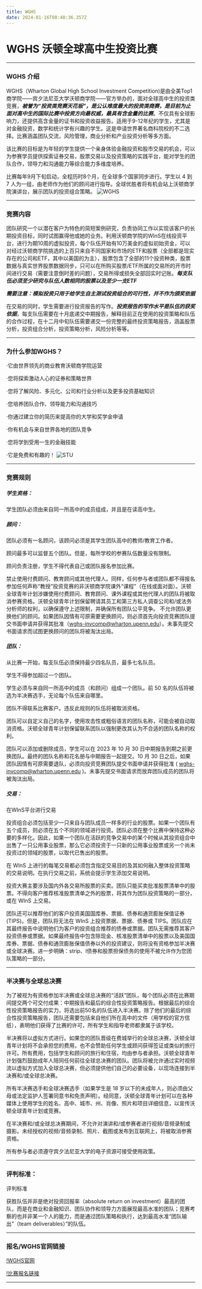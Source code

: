```yaml
---
title: WGHS
date: 2024-01-16T08:40:36.357Z
---
```

# WGHS 沃顿全球高中生投资比赛

- - -

### WGHS 介绍

WGHS（Wharton Global High School Investment Competition)是由全美Top1商学院——宾夕法尼亚大学沃顿商学院——官方举办的，面对全球高中生的投资类竞赛，***被誉为“投资类竞赛天花板”，是公认难度最大的投资类商赛，是目前为止面对高中生的国际比赛中投资方向最权威，最具有含金量的比赛***。不仅具有全球影响力，还提供高含金量的证书和投资收益报告。适用于9-12年纪的学生，尤其是对金融投资，数学和统计学有兴趣的学生。这是申请世界著名商科院校的不二选择。比赛涵盖团队交流，风险管理，商业分析和产业投资分析等多方面。

该比赛的目标是为年轻的学生提供一个亲身体验金融投资和股市交易的机会，可以为参赛学员提供探索证券交易，股票交易以及投资策略的实践平台，能对学生的团队合作，领导力和沟通能力等综合能力多维度培养。

比赛每年9月下旬启动，全程历时8个月，在全球多个国家同步进行。学生以 4 到 7 人为一组，由老师作为他们的顾问进行指导。全球优胜者将有机会站上沃顿商学院演讲台，展示团队的投资组合策略。
![WGHS](https://globalyouth.wharton.upenn.edu/wp-content/uploads/2023/05/230422-WGYP-investment-1034-1536x1024.jpg)

- - -

### 竞赛内容

团队研究一个以潜在客户为特色的简短案例研究，负责协同工作以实现该客户的长期投资目标，同时试图赢得他或她的业务。利用沃顿商学院的WInS在线投资平台，进行为期10周的虚拟投资，每个队伍开始有10万美金的虚拟初始资金，可以对经过沃顿商学院挑选的上百只来自不同国家和市场的ETF和股票（全部都是现实存在的公司和ETF，其中以美国的为主），股票包含了全部的11个投资种类，股票数据与真实世界股票数据同步，只可以在所购买股票/ETF所属的交易所的开市时间进行交易（需要注意倒时差的问题），交易所得或损失全部回实时记账。***每支队伍必须至少研究与队伍人数相同的股票以及至少一支ETF***

***需要注意：模拟投资只用于给学生自主测试投资组合的可行性，并不作为颁奖依据***

在交易的同时，学生需要进行投资报告的写作。***投资报告的写作水平是队伍的获奖依据***，每支队伍需要在十月底递交中期报告，解释目前正在使用的投资策略和队伍的合作过程，在十二月中旬队伍需要递交一份完整的最终投资策略报告，涵盖股票分析，投资组合分析，投资策略分析，风险分析等等。

- - -

### 为什么参加WGHS？

·它由世界领先的商业教育沃顿商学院运营

·您将探索激动人心的证券和策略世界

·您将了解风险、多元化、公司和行业分析以及更多投资基础知识

·您培养团队合作、领导能力和沟通技巧

·你通过建立你的简历来提高你的大学和奖学金申请

·你有机会与来自世界各地的团队竞争

·您将学到受用一生的金融技能

·它是免费和有趣的！
![STU](https://globalyouth.wharton.upenn.edu/wp-content/uploads/2023/05/INVS_COMP_SQ_7.png)

- - -

### 竞赛规则

##### 学生资格：

学生团队必须由来自同一所高中的成员组成，并且是在读高中生。 

##### 顾问：

团队必须有一名顾问，该顾问必须是其学生团队高中的教师/教育工作者。  

顾问最多可以监督五个团队。但是，每所学校的参赛队伍数量没有限制。 

顾问负责注册，学生不得代表自己或团队报名参加比赛。 

禁止使用付费顾问、教育顾问或其他代理人。同样，任何参与者或团队都不得报名参加任何声称“教授”投资竞赛的非沃顿商学院课外“课程”（在线或面对面）。沃顿全球青年计划涉嫌使用付费顾问、教育顾问、课外课程或其他代理人的团队将被取消参赛资格。沃顿全球青年计划保留聘请其员工和第三方私人调查公司和/或法务分析师的权利，以确保遵守上述限制，并确保所有团队公平竞争。 
不允许团队更换他们的顾问。如果团队因情有可原需要更换顾问，则必须首先向投资竞赛团队提交书面申请并获得其批准（wghs-invcomp@wharton.upenn.edu）。未事先提交书面请求而试图更换顾问的团队将被淘汰出局。 

##### 团队：

从比赛一开始，每支队伍必须保持最少四名队员，最多七名队员。

学生不得参加超过一个团队。 

学生必须与来自同一所高中的成员（和顾问）组成一个团队。前 50 名的队伍将被选为半决赛选手，无论每个队伍来自哪里。 

团队不得联系比赛客户。违反此规则的队伍将被取消资格。 

团队可以自定义自己的名字，使用攻击性或粗俗语言的团队名称，可能会被自动取消资格。沃顿全球青年计划保留联系团队以强制更改其认为不合适的团队名称的权利。 

团队可以添加或删除成员，学生可以在 2023 年 10 月 30 日中期报告到期之前更换团队。最终的团队名称和花名册与中期报告一起提交。10 月 30 日之后，如果团队因情有可原需要退队，必须向投资竞赛团队提交书面申请并获得批准 ( wghs-invcomp@wharton.upenn.edu )。未事先提交书面请求而放弃团队成员的团队将被淘汰出局。 

##### 交易：

在WInS平台进行交易

投资组合必须包括至少一只来自与团队成员一样多的行业的股票。如果一个团队有五个成员，则必须在五个不同的领域进行投资。团队必须在整个比赛中保持这种必要的多样化。因此，如果一个团队在活跃的竞争交易中的某个时候从其投资组合中出售了一只公用事业股票，那么它必须投资于一只新的公用事业股票或另一个尚未投资过的领域的股票，以取代已售出的股票。 

在 WInS 上进行的每笔交易都必须包含指定交易目的及其如何融入整体投资策略的交易说明。在执行交易之前，系统会提示学生添加交易说明。 

投资大赛主要涉及国内外各交易所股票的买卖。团队只能买卖批准股票清单中的股票。不得向客户推荐核准股票清单之外的股票，将其作为团队投资策略的一部分，或在 WInS 上交易。

团队还可以推荐他们的客户投资美国国库券、票据、债券和通货膨胀保值证券 (TIPS)。但是，团队将无法在 WInS 上投资票据、票据、债券或 TIPS。团队应在其最终报告中说明他们为客户的投资组合推荐的债券或票据。团队无需推荐其客户投资债券或票据。如果最终报告中包含除现金、核准股票清单中的股票以及美国国库券、票据、债券和通货膨胀保值债券以外的投资建议，则将没有资格参加半决赛或全球决赛。进一步明确：strip、I债券和股票担保债务的使用不被允许作为您团队策略的一部分。

- - -

### 半决赛与全球总决赛

为了被视为有资格参加半决赛或全球总决赛的“活跃”团队，每个团队必须在比赛期间提交两个可交付成果：中期报告和最后的综合性投资策略报告。根据最后的综合性投资策略报告的实力，将选出前50名的队伍进入半决赛。除了他们的最后的综合性投资策略报告，团队还需要包括来自他们所在高中的文件（用学校的官方信纸），表明他们获得了比赛的许可，所有学生和指导老师都隶属于该学校。

半决赛将以虚拟方式进行。如果您的团队晋级在费城举行的全球总决赛，沃顿全球青年计划将不会承担您的费用，也不会赞助任何学生或顾问获得签证或类似的旅行许可。所有费用，包括学生和顾问的旅行和住宿，均由参与者承担。沃顿全球青年计划强烈鼓励成年人陪同任何前往全球总决赛的团队。团队将被允许通过实时视频流以虚拟方式加入全球总决赛，但必须提供他们自己的必要设备，以现场连接到半决赛和/或全球总决赛。 

所有半决赛选手和全球决赛选手（如果学生是 18 岁以下的未成年人，则必须由父母或法定监护人签署同意书和免责声明）。经同意，沃顿全球青年计划可以在各种媒体上使用学生的姓名、高中、城市、州、肖像、照片和项目详细信息，以宣传沃顿全球青年计划或竞赛。 

在半决赛和/或全球总决赛期间，不允许对演讲和/或参赛者进行视频/音频录制或摄影。未经授权的视频/音频录制、照片、截图或发布到互联网上，将被取消参赛资格。

所有参与者必须遵守宾夕法尼亚大学的电子资源可接受使用政策。

- - -

### 评判标准：

评判标准

获胜队伍并非是绝对投资回报率（absolute return on investment）最高的团队，而是在商业和金融知识、团队协作和领导力方面展现最高水准的团队；竞赛考察的也并非某一个人的能力，而是通过团队策略和执行，达到最高水准“团队输出”（team deliverables）”的队伍。

- - -

### 报名/WGHS官网链接

[!WGHS官网](https://globalyouth.wharton.upenn.edu/investment-competition/about/)

[!比赛报名链接](https://globalyouth.wharton.upenn.edu/investment-competition/register-now/)

- - -